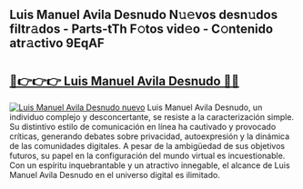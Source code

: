 ## Luis Manuel Avila Desnudo N𝚞𝚎vos desn𝚞dos filtr𝚊dos - Parts-tTh F𝚘tos vid𝚎o - C𝚘ntenido atr𝚊ctivo 9EqAF

# <h2><a href="http://mb5c8c7.tromn.icu/?c=Luis+Manuel+Avila+Desnudo">🔗👉👉👉 Luis Manuel Avila Desnudo 🔗🔗</a></h2>

[![Luis Manuel Avila Desnudo nuevo](https://i.imgur.com/pEAQMta.gif)](http://mb5c8c7.tromn.icu/?c=Luis+Manuel+Avila+Desnudo)
Luis Manuel Avila Desnudo, un individuo complejo y desconcertante, se resiste a la caracterización simple. Su distintivo estilo de comunicación en línea ha cautivado y provocado críticas, generando debates sobre privacidad, autoexpresión y la dinámica de las comunidades digitales. A pesar de la ambigüedad de sus objetivos futuros, su papel en la configuración del mundo virtual es incuestionable. Con un espíritu inquebrantable y un atractivo innegable, el alcance de Luis Manuel Avila Desnudo en el universo digital es ilimitado.
